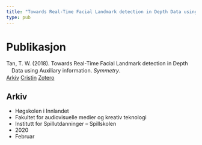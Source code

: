 ```yaml
---
title: "Towards Real-Time Facial Landmark detection in Depth Data using Auxiliary information"
type: pub
---
```

<h1>Publikasjon</h1>
<article id="csl-bib-container-N8I2T64G" class="csl-bib-container">
  <div class="csl-bib-body" style="line-height: 1.35; padding-left: 1em; text-indent:-1em;">
  <div class="csl-entry">Tan, T. W. (2018). Towards Real-Time Facial Landmark detection in Depth Data using Auxiliary information. <i>Symmetry</i>.</div>
</div>
  <div class="csl-bib-buttons">
    <a href="#taxonomy-article-N8I2T64G" class="csl-bib-button">Arkiv</a>
    <a href="https://app.cristin.no/results/show.jsf?id=1795556" alt="Cristin URL" class="csl-bib-button">Cristin</a>
    <a href="http://zotero.org/groups/5022929/items/N8I2T64G" alt="Zotero URL" class="csl-bib-button">Zotero</a>
  </div>
  <div id="csl-bib-meta-container-N8I2T64G"></div>
</article>
<div id="csl-bib-meta-N8I2T64G" class="csl-bib-meta">
  <article id="taxonomy-article-N8I2T64G" class="taxonomy-article">
    <h1>Arkiv</h1>
    <ul>
      <li>Høgskolen i Innlandet</li>
      <li>Fakultet for audiovisuelle medier og kreativ teknologi</li>
      <li>Institutt for Spillutdanninger – Spillskolen</li>
      <li>2020</li>
      <li>Februar</li>
    </ul>
  </article>
</div>
